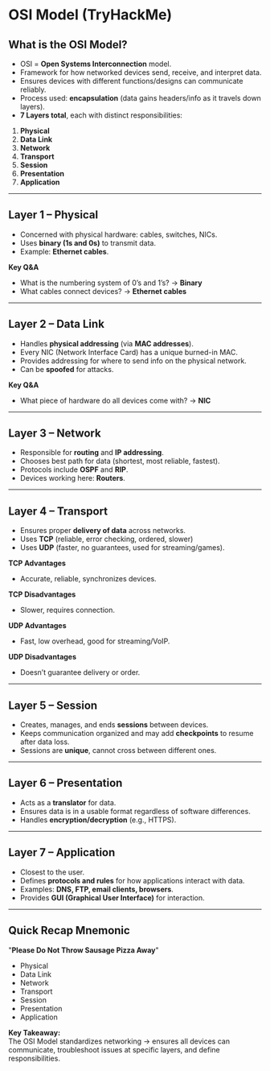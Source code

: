 # OSI Model (TryHackMe)

## What is the OSI Model?
- OSI = **Open Systems Interconnection** model.  
- Framework for how networked devices send, receive, and interpret data.  
- Ensures devices with different functions/designs can communicate reliably.  
- Process used: **encapsulation** (data gains headers/info as it travels down layers).  
- **7 Layers total**, each with distinct responsibilities:

1. **Physical**  
2. **Data Link**  
3. **Network**  
4. **Transport**  
5. **Session**  
6. **Presentation**  
7. **Application**

---

## Layer 1 – Physical
- Concerned with physical hardware: cables, switches, NICs.  
- Uses **binary (1s and 0s)** to transmit data.  
- Example: **Ethernet cables**.

**Key Q&A**  
- What is the numbering system of 0’s and 1’s? → **Binary**  
- What cables connect devices? → **Ethernet cables**

---

## Layer 2 – Data Link
- Handles **physical addressing** (via **MAC addresses**).  
- Every NIC (Network Interface Card) has a unique burned-in MAC.  
- Provides addressing for where to send info on the physical network.  
- Can be **spoofed** for attacks.  

**Key Q&A**  
- What piece of hardware do all devices come with? → **NIC**  

---

## Layer 3 – Network
- Responsible for **routing** and **IP addressing**.  
- Chooses best path for data (shortest, most reliable, fastest).  
- Protocols include **OSPF** and **RIP**.  
- Devices working here: **Routers**.  

---

## Layer 4 – Transport
- Ensures proper **delivery of data** across networks.  
- Uses **TCP** (reliable, error checking, ordered, slower)  
- Uses **UDP** (faster, no guarantees, used for streaming/games).  

**TCP Advantages**  
- Accurate, reliable, synchronizes devices.  

**TCP Disadvantages**  
- Slower, requires connection.  

**UDP Advantages**  
- Fast, low overhead, good for streaming/VoIP.  

**UDP Disadvantages**  
- Doesn’t guarantee delivery or order.  

---

## Layer 5 – Session
- Creates, manages, and ends **sessions** between devices.  
- Keeps communication organized and may add **checkpoints** to resume after data loss.  
- Sessions are **unique**, cannot cross between different ones.  

---

## Layer 6 – Presentation
- Acts as a **translator** for data.  
- Ensures data is in a usable format regardless of software differences.  
- Handles **encryption/decryption** (e.g., HTTPS).  

---

## Layer 7 – Application
- Closest to the user.  
- Defines **protocols and rules** for how applications interact with data.  
- Examples: **DNS, FTP, email clients, browsers**.  
- Provides **GUI (Graphical User Interface)** for interaction.  

---

## Quick Recap Mnemonic
"**Please Do Not Throw Sausage Pizza Away**"  
- Physical  
- Data Link  
- Network  
- Transport  
- Session  
- Presentation  
- Application  

**Key Takeaway:**  
The OSI Model standardizes networking → ensures all devices can communicate, troubleshoot issues at specific layers, and define responsibilities.
